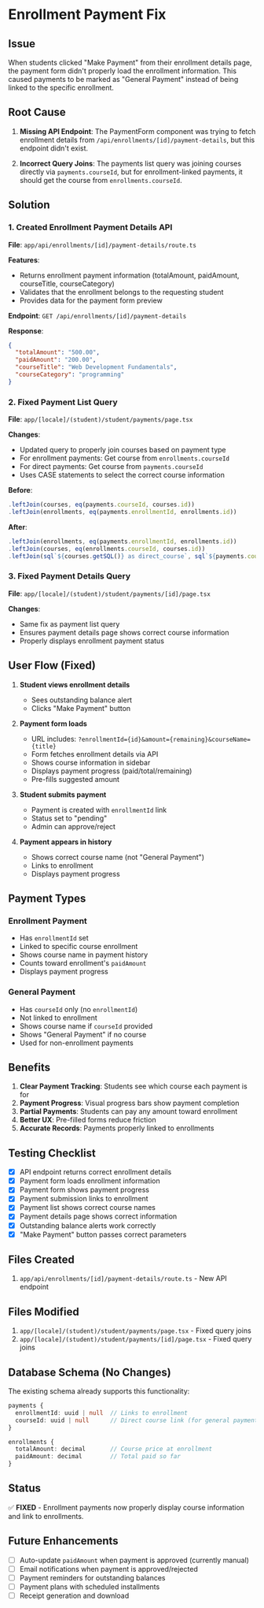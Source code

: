 # Enrollment Payment Fix

## Issue

When students clicked "Make Payment" from their enrollment details page, the payment form didn't properly load the enrollment information. This caused payments to be marked as "General Payment" instead of being linked to the specific enrollment.

## Root Cause

1. **Missing API Endpoint**: The PaymentForm component was trying to fetch enrollment details from `/api/enrollments/[id]/payment-details`, but this endpoint didn't exist.

2. **Incorrect Query Joins**: The payments list query was joining courses directly via `payments.courseId`, but for enrollment-linked payments, it should get the course from `enrollments.courseId`.

## Solution

### 1. Created Enrollment Payment Details API

**File**: `app/api/enrollments/[id]/payment-details/route.ts`

**Features**:
- Returns enrollment payment information (totalAmount, paidAmount, courseTitle, courseCategory)
- Validates that the enrollment belongs to the requesting student
- Provides data for the payment form preview

**Endpoint**: `GET /api/enrollments/[id]/payment-details`

**Response**:
```json
{
  "totalAmount": "500.00",
  "paidAmount": "200.00",
  "courseTitle": "Web Development Fundamentals",
  "courseCategory": "programming"
}
```

### 2. Fixed Payment List Query

**File**: `app/[locale]/(student)/student/payments/page.tsx`

**Changes**:
- Updated query to properly join courses based on payment type
- For enrollment payments: Get course from `enrollments.courseId`
- For direct payments: Get course from `payments.courseId`
- Uses CASE statements to select the correct course information

**Before**:
```typescript
.leftJoin(courses, eq(payments.courseId, courses.id))
.leftJoin(enrollments, eq(payments.enrollmentId, enrollments.id))
```

**After**:
```typescript
.leftJoin(enrollments, eq(payments.enrollmentId, enrollments.id))
.leftJoin(courses, eq(enrollments.courseId, courses.id))
.leftJoin(sql`${courses.getSQL()} as direct_course`, sql`${payments.courseId} = direct_course.id`)
```

### 3. Fixed Payment Details Query

**File**: `app/[locale]/(student)/student/payments/[id]/page.tsx`

**Changes**:
- Same fix as payment list query
- Ensures payment details page shows correct course information
- Properly displays enrollment payment status

## User Flow (Fixed)

1. **Student views enrollment details**
   - Sees outstanding balance alert
   - Clicks "Make Payment" button

2. **Payment form loads**
   - URL includes: `?enrollmentId={id}&amount={remaining}&courseName={title}`
   - Form fetches enrollment details via API
   - Shows course information in sidebar
   - Displays payment progress (paid/total/remaining)
   - Pre-fills suggested amount

3. **Student submits payment**
   - Payment is created with `enrollmentId` link
   - Status set to "pending"
   - Admin can approve/reject

4. **Payment appears in history**
   - Shows correct course name (not "General Payment")
   - Links to enrollment
   - Displays payment progress

## Payment Types

### Enrollment Payment
- Has `enrollmentId` set
- Linked to specific course enrollment
- Shows course name in payment history
- Counts toward enrollment's `paidAmount`
- Displays payment progress

### General Payment
- Has `courseId` only (no `enrollmentId`)
- Not linked to enrollment
- Shows course name if `courseId` provided
- Shows "General Payment" if no course
- Used for non-enrollment payments

## Benefits

1. **Clear Payment Tracking**: Students see which course each payment is for
2. **Payment Progress**: Visual progress bars show payment completion
3. **Partial Payments**: Students can pay any amount toward enrollment
4. **Better UX**: Pre-filled forms reduce friction
5. **Accurate Records**: Payments properly linked to enrollments

## Testing Checklist

- [x] API endpoint returns correct enrollment details
- [x] Payment form loads enrollment information
- [x] Payment form shows payment progress
- [x] Payment submission links to enrollment
- [x] Payment list shows correct course names
- [x] Payment details page shows correct information
- [x] Outstanding balance alerts work correctly
- [x] "Make Payment" button passes correct parameters

## Files Created

1. `app/api/enrollments/[id]/payment-details/route.ts` - New API endpoint

## Files Modified

1. `app/[locale]/(student)/student/payments/page.tsx` - Fixed query joins
2. `app/[locale]/(student)/student/payments/[id]/page.tsx` - Fixed query joins

## Database Schema (No Changes)

The existing schema already supports this functionality:

```typescript
payments {
  enrollmentId: uuid | null  // Links to enrollment
  courseId: uuid | null      // Direct course link (for general payments)
}

enrollments {
  totalAmount: decimal       // Course price at enrollment
  paidAmount: decimal        // Total paid so far
}
```

## Status

✅ **FIXED** - Enrollment payments now properly display course information and link to enrollments.

## Future Enhancements

- [ ] Auto-update `paidAmount` when payment is approved (currently manual)
- [ ] Email notifications when payment is approved/rejected
- [ ] Payment reminders for outstanding balances
- [ ] Payment plans with scheduled installments
- [ ] Receipt generation and download
